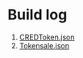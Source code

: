 # Build log

1. [CREDToken.json](../build/contracts/CREDToken.json)
2. [Tokensale.json](../build/contracts/Tokensale.json) 

